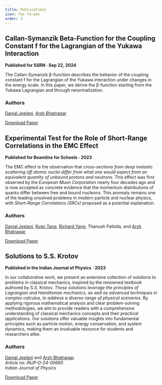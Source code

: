 ```yaml
---
title: Publications
icon: fas fa-pen
order: 3
---
```


## Callan-Symanzik Beta-Function for the Coupling Constant f for the Lagrangian of the Yukawa Interaction
**Published for SSRN · Sep 22, 2024**

The Callan-Symanzik β-function describes the behavior of the coupling constant f for the Lagrangian
of the Yukawa interaction under changes in the energy scale. In this paper, we derive the β-function
starting from the Yukawa Lagrangian and through renormalization.

### Authors
[Danial Jeelani](https://diplomaticfellow.github.io/), [Arsh Bhatnagar](https://www.linkedin.com/in/arsh-bhatnagar-3b15902a4/)

[Download Paper](https://papers.ssrn.com/sol3/papers.cfm?abstract_id=4963930)

## Experimental Test for the Role of Short-Range Correlations in the EMC Effect
**Published for Beamline for Schools · 2023**

The EMC effect is the observation that *cross-sections from deep inelastic scattering off atomic nuclei differ from what one would expect from an equivalent quantity of unbound protons and neutrons*. This effect was first observed by the *European Muon Corporation* nearly four decades ago and is now accepted as concrete evidence that the momentum distributions of quarks differ between free and bound nucleons. This anomaly remains one of the leading unsolved problems in modern particle and nuclear physics, with *Short-Range Correlations (SRCs)* proposed as a potential explanation.

### Authors
[Danial Jeelani](https://diplomaticfellow.github.io/), [Ryan Tang](https://turtlely.github.io/), [Richard Yang](https://riyang25.github.io/), Thanush Patlolla, and [Arsh Bhatnagar](https://www.linkedin.com/in/arsh-bhatnagar-3b15902a4/)

[Download Paper](https://drive.google.com/file/d/1ZziqIRI0o_fC8y5aXrR0Yi5YmBUHphmU/view?usp=sharing)

## Solutions to S.S. Krotov
**Published in the Indian Journal of Physics · 2023**

In our collaborative work, we present an extensive collection of solutions to problems in classical mechanics, inspired by the renowned textbook authored by S.S. Krotov. *These solutions leverage the principles of Lagrangian and Hamiltonian mechanics, as well as advanced techniques in complex calculus, to address a diverse range of physical scenarios*. By applying rigorous mathematical analysis and clear problem-solving methodologies, we aim to provide readers with a comprehensive understanding of classical mechanics concepts and their *practical applications*. Our solutions offer valuable insights into fundamental principles such as particle motion, energy conservation, and system dynamics, making them an invaluable resource for students and researchers alike.

### Authors
[Danial Jeelani](https://diplomaticfellow.github.io/) and [Arsh Bhatnagar](https://www.linkedin.com/in/arsh-bhatnagar-3b15902a4/).  
*Article no: INJP-D-24-00665*  
*Indian Journal of Physics*

[Download Paper](https://drive.google.com/file/d/1yjoO2tsZKxkEUoBMCIDsUNKDpr8LKv76/view?usp=sharing)


